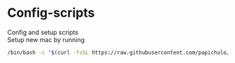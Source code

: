 # Config-scripts

Config and setup scripts  
Setup new mac by running

```bash
/bin/bash -c "$(curl -fsSL https://raw.githubusercontent.com/papichulo/config/main/new_mac.sh)"
```

